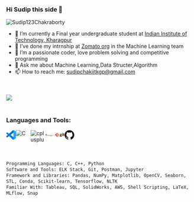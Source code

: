 ### Hi Sudip this side 👋

<p align="left"> <img src="https://komarev.com/ghpvc/?username=Sudip123Chakraborty&label=Profile%20views&color=0e75b6&style=flat" alt="Sudip123Chakraborty" /> </p>

- 🔭 I’m currently a Final year undergraduate student at [Indian Institute of Technology, Kharagpur](http://www.iitkgp.ac.in/)
- 🌱 I’ve done my intrnship at [Zomato org](https://www.zomato.com/) in the Machine Learning team
- 👯 I’m a passionate coder, love problem solving and competitive programming
- 💬 Ask me about Machine Learning,Data Structer,Algorithm
- 📫 How to reach me: sudipchakiitkgp@gmail.com
<br/>
<br/>

<img src="https://github-readme-stats.vercel.app/api?username=Sudip123Chakraborty&&show_icons=true&title_color=ffffff&icon_color=bb2acf&text_color=daf7dc&bg_color=151515">

<br/>
<br/>

### Languages and Tools:

<img align="left" alt="Visual Studio Code" width="26px" src="https://raw.githubusercontent.com/github/explore/80688e429a7d4ef2fca1e82350fe8e3517d3494d/topics/visual-studio-code/visual-studio-code.png" />
<img align="left" alt="C" src="https://devicons.github.io/devicon/devicon.git/icons/c/c-original.svg" alt="c" width="40" height="40"/>
<img align="left" alt="cplusplus"  src="https://devicons.github.io/devicon/devicon.git/icons/cplusplus/cplusplus-original.svg" width="40" height="40">
<img align="left" alt="MongoDB" width="26px" src="https://raw.githubusercontent.com/github/explore/80688e429a7d4ef2fca1e82350fe8e3517d3494d/topics/mongodb/mongodb.png" />
<img align="left" alt="Git" width="26px" src="https://raw.githubusercontent.com/github/explore/80688e429a7d4ef2fca1e82350fe8e3517d3494d/topics/git/git.png" />
<img align="left" alt="GitHub" width="26px" src="https://raw.githubusercontent.com/github/explore/78df643247d429f6cc873026c0622819ad797942/topics/github/github.png"    
  />
  
  <br/> <br/>  <br/>
  <br/>
```
Programming Languages: C, C++, Python 
Software and Tools: ELK Stack, Git, Postman, Jupyter
Framework and Libraries: Pandas, NumPy, Matplotlib, OpenCV, Seaborn, STL, Conda, Scikit-learn, Tensorflow, NLTK
Familiar With: Tableau, SQL, SolidWorks, AWS, Shell Scripting, LaTeX, MLflow, Snap
  
 ```
  
